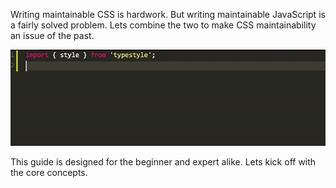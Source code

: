 Writing maintainable CSS is hardwork. But writing maintainable JavaScript is a fairly solved problem. Lets combine the two to make CSS maintainability an issue of the past.

![](/images/autocomplete.gif)

This guide is designed for the beginner and expert alike. Lets kick off with the core concepts.